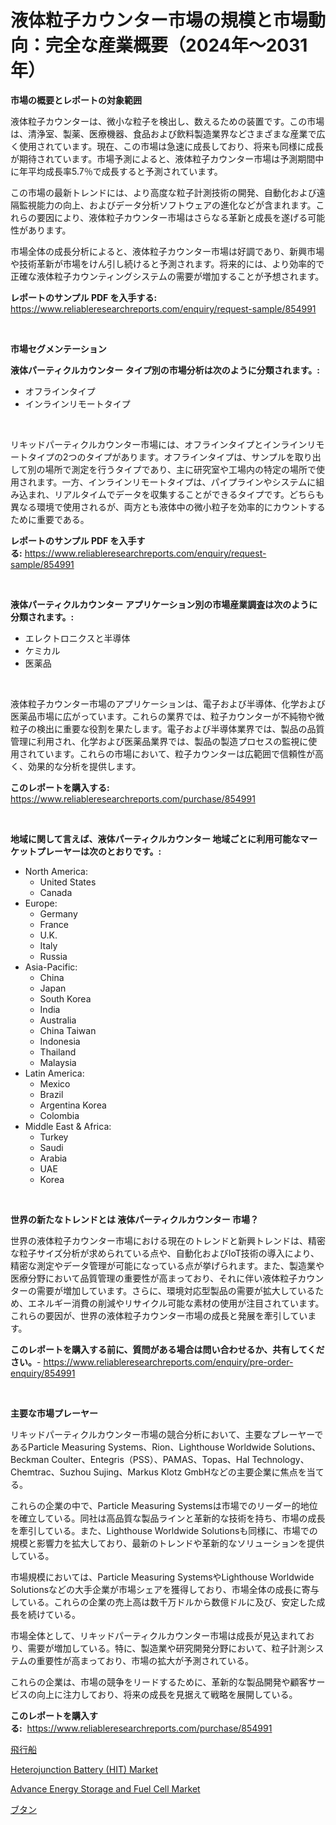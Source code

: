 <p><h1>液体粒子カウンター市場の規模と市場動向：完全な産業概要（2024年〜2031年）</h1></p><p><strong>市場の概要とレポートの対象範囲</strong></p>
<p><p>液体粒子カウンターは、微小な粒子を検出し、数えるための装置です。この市場は、清浄室、製薬、医療機器、食品および飲料製造業界などさまざまな産業で広く使用されています。現在、この市場は急速に成長しており、将来も同様に成長が期待されています。市場予測によると、液体粒子カウンター市場は予測期間中に年平均成長率5.7％で成長すると予測されています。</p><p>この市場の最新トレンドには、より高度な粒子計測技術の開発、自動化および遠隔監視能力の向上、およびデータ分析ソフトウェアの進化などが含まれます。これらの要因により、液体粒子カウンター市場はさらなる革新と成長を遂げる可能性があります。</p><p>市場全体の成長分析によると、液体粒子カウンター市場は好調であり、新興市場や技術革新が市場をけん引し続けると予測されます。将来的には、より効率的で正確な液体粒子カウンティングシステムの需要が増加することが予想されます。</p></p>
<p><strong>レポートのサンプル PDF を入手する:</strong> <a href="https://www.reliableresearchreports.com/enquiry/request-sample/854991">https://www.reliableresearchreports.com/enquiry/request-sample/854991</a></p>
<p>&nbsp;</p>
<p><strong>市場セグメンテーション</strong></p>
<p><strong>液体パーティクルカウンター タイプ別の市場分析は次のように分類されます。:</strong></p>
<p><ul><li>オフラインタイプ</li><li>インラインリモートタイプ</li></ul></p>
<p>&nbsp;</p>
<p><p>リキッドパーティクルカウンター市場には、オフラインタイプとインラインリモートタイプの2つのタイプがあります。オフラインタイプは、サンプルを取り出して別の場所で測定を行うタイプであり、主に研究室や工場内の特定の場所で使用されます。一方、インラインリモートタイプは、パイプラインやシステムに組み込まれ、リアルタイムでデータを収集することができるタイプです。どちらも異なる環境で使用されるが、両方とも液体中の微小粒子を効率的にカウントするために重要である。</p></p>
<p><strong>レポートのサンプル PDF を入手する:</strong>&nbsp;<a href="https://www.reliableresearchreports.com/enquiry/request-sample/854991">https://www.reliableresearchreports.com/enquiry/request-sample/854991</a></p>
<p>&nbsp;</p>
<p><strong> 液体パーティクルカウンター アプリケーション別の市場産業調査は次のように分類されます。:</strong></p>
<p><ul><li>エレクトロニクスと半導体</li><li>ケミカル</li><li>医薬品</li></ul></p>
<p>&nbsp;</p>
<p><p>液体粒子カウンター市場のアプリケーションは、電子および半導体、化学および医薬品市場に広がっています。これらの業界では、粒子カウンターが不純物や微粒子の検出に重要な役割を果たします。電子および半導体業界では、製品の品質管理に利用され、化学および医薬品業界では、製品の製造プロセスの監視に使用されています。これらの市場において、粒子カウンターは広範囲で信頼性が高く、効果的な分析を提供します。</p></p>
<p><strong>このレポートを購入する:</strong>&nbsp; <a href="https://www.reliableresearchreports.com/purchase/854991">https://www.reliableresearchreports.com/purchase/854991</a></p>
<p>&nbsp;</p>
<p><strong>地域に関して言えば、液体パーティクルカウンター 地域ごとに利用可能なマーケットプレーヤーは次のとおりです。:</strong></p>
<p><ul>
    <li>
        North America:
        <ul>
            <li>United States</li>
            <li>Canada</li>
        </ul>
    </li>
    <li>
        Europe:
        <ul>
            <li>Germany</li>
            <li>France</li>
            <li>U.K.</li>
            <li>Italy</li>
            <li>Russia</li>
        </ul>
    </li>
    <li>
        Asia-Pacific:
        <ul>
            <li>China</li>
            <li>Japan</li>
            <li>South Korea</li>
            <li>India</li>
            <li>Australia</li>
            <li>China Taiwan</li>
            <li>Indonesia</li>
            <li>Thailand</li>
            <li>Malaysia</li>
        </ul>
    </li>
    <li>
        Latin America:
        <ul>
            <li>Mexico</li>
            <li>Brazil</li>
            <li>Argentina Korea</li>
            <li>Colombia</li>
        </ul>
    </li>
    <li>
        Middle East & Africa:
        <ul>
            <li>Turkey</li>
            <li>Saudi</li>
            <li>Arabia</li>
            <li>UAE</li>
            <li>Korea</li>
        </ul>
    </li>
    </ul></p>
<p>&nbsp;</p>
<p><strong>世界の新たなトレンドとは 液体パーティクルカウンター 市場？</strong></p>
<p><p>世界の液体粒子カウンター市場における現在のトレンドと新興トレンドは、精密な粒子サイズ分析が求められている点や、自動化およびIoT技術の導入により、精密な測定やデータ管理が可能になっている点が挙げられます。また、製造業や医療分野において品質管理の重要性が高まっており、それに伴い液体粒子カウンターの需要が増加しています。さらに、環境対応型製品の需要が拡大しているため、エネルギー消費の削減やリサイクル可能な素材の使用が注目されています。これらの要因が、世界の液体粒子カウンター市場の成長と発展を牽引しています。</p></p>
<p><strong>このレポートを購入する前に、質問がある場合は問い合わせるか、共有してください。</strong>- <a href="https://www.reliableresearchreports.com/enquiry/pre-order-enquiry/854991">https://www.reliableresearchreports.com/enquiry/pre-order-enquiry/854991</a></p>
<p>&nbsp;</p>
<p><strong>主要な市場プレーヤー</strong></p>
<p><p>リキッドパーティクルカウンター市場の競合分析において、主要なプレーヤーであるParticle Measuring Systems、Rion、Lighthouse Worldwide Solutions、Beckman Coulter、Entegris（PSS）、PAMAS、Topas、Hal Technology、Chemtrac、Suzhou Sujing、Markus Klotz GmbHなどの主要企業に焦点を当てる。</p><p>これらの企業の中で、Particle Measuring Systemsは市場でのリーダー的地位を確立している。同社は高品質な製品ラインと革新的な技術を持ち、市場の成長を牽引している。また、Lighthouse Worldwide Solutionsも同様に、市場での規模と影響力を拡大しており、最新のトレンドや革新的なソリューションを提供している。</p><p>市場規模においては、Particle Measuring SystemsやLighthouse Worldwide Solutionsなどの大手企業が市場シェアを獲得しており、市場全体の成長に寄与している。これらの企業の売上高は数千万ドルから数億ドルに及び、安定した成長を続けている。</p><p>市場全体として、リキッドパーティクルカウンター市場は成長が見込まれており、需要が増加している。特に、製造業や研究開発分野において、粒子計測システムの重要性が高まっており、市場の拡大が予測されている。</p><p>これらの企業は、市場の競争をリードするために、革新的な製品開発や顧客サービスの向上に注力しており、将来の成長を見据えて戦略を展開している。</p></p>
<p><strong>このレポートを購入する:</strong>&nbsp;&nbsp;<a href="https://www.reliableresearchreports.com/purchase/854991">https://www.reliableresearchreports.com/purchase/854991</a></p>
<p><p><a href="https://github.com/vlcostes/Market-Research-Report-List-1/blob/main/128491016888.md">飛行船</a></p><p><a href="https://github.com/brentleyjimmiealvaradoz4l1rea/Market-Research-Report-List-1/blob/main/heterojunction-battery-hit-market.md">Heterojunction Battery (HIT) Market</a></p><p><a href="https://github.com/eeaveuhhh/Market-Research-Report-List-2/blob/main/advance-energy-storage-and-fuel-cell-market.md">Advance Energy Storage and Fuel Cell Market</a></p><p><a href="https://github.com/EstaSprer20231/Market-Research-Report-List-1/blob/main/991612316889.md">ブタン</a></p></p>